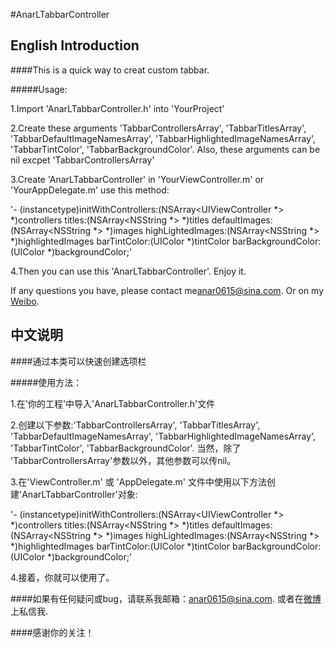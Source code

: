 #AnarLTabbarController

## English Introduction

####This is a quick way to creat custom tabbar.

#####Usage:

1.Import 'AnarLTabbarController.h' into 'YourProject'

2.Create these arguments 'TabbarControllersArray', 'TabbarTitlesArray', 'TabbarDefaultImageNamesArray', 'TabbarHighlightedImageNamesArray', 'TabbarTintColor', 'TabbarBackgroundColor'. Also, these arguments can be nil excpet 'TabbarControllersArray'

3.Create 'AnarLTabbarController' in 'YourViewController.m' or 'YourAppDelegate.m' use this method:

'- (instancetype)initWithControllers:(NSArray<UIViewController *> *)controllers titles:(NSArray<NSString *> *)titles defaultImages:(NSArray<NSString *> *)images highLightedImages:(NSArray<NSString *> *)highlightedImages barTintColor:(UIColor *)tintColor barBackgroundColor:(UIColor *)backgroundColor;'

4.Then you can use this 'AnarLTabbarController'. Enjoy it.

If any questions you have, please contact me[anar0615@sina.com](mailto:anar0615@sina.com). Or on my [Weibo](http://weibo.com/409498119).


## 中文说明

####通过本类可以快速创建选项栏

#####使用方法：

1.在'你的工程'中导入'AnarLTabbarController.h'文件

2.创建以下参数:'TabbarControllersArray', 'TabbarTitlesArray', 'TabbarDefaultImageNamesArray', 'TabbarHighlightedImageNamesArray', 'TabbarTintColor', 'TabbarBackgroundColor'. 当然，除了 'TabbarControllersArray'参数以外，其他参数可以传nil。

3.在'ViewController.m' 或 'AppDelegate.m' 文件中使用以下方法创建'AnarLTabbarController'对象:

'- (instancetype)initWithControllers:(NSArray<UIViewController *> *)controllers titles:(NSArray<NSString *> *)titles defaultImages:(NSArray<NSString *> *)images highLightedImages:(NSArray<NSString *> *)highlightedImages barTintColor:(UIColor *)tintColor barBackgroundColor:(UIColor *)backgroundColor;'

4.接着，你就可以使用了。

####如果有任何疑问或bug，请联系我邮箱：[anar0615@sina.com](mailto:anar0615@sina.com). 或者在[微博](http://weibo.com/409498119)上私信我.

####感谢你的关注！



